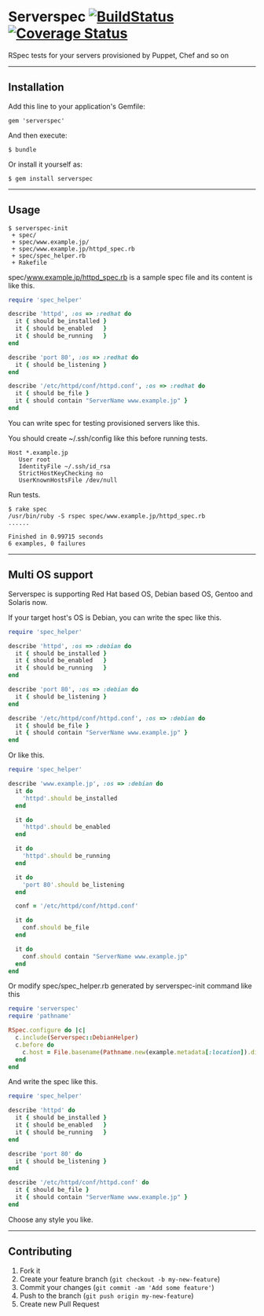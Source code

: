 # Serverspec [![BuildStatus](https://secure.travis-ci.org/mizzy/serverspec.png)](http://travis-ci.org/mizzy/serverspec) [![Coverage Status](https://coveralls.io/repos/mizzy/serverspec/badge.png?branch=master)](https://coveralls.io/r/mizzy/serverspec)

RSpec tests for your servers provisioned by Puppet, Chef and so on

----

## Installation

Add this line to your application's Gemfile:

    gem 'serverspec'

And then execute:

    $ bundle

Or install it yourself as:

    $ gem install serverspec

----

## Usage

```
$ serverspec-init
 + spec/
 + spec/www.example.jp/
 + spec/www.example.jp/httpd_spec.rb
 + spec/spec_helper.rb
 + Rakefile
```
spec/www.example.jp/httpd_spec.rb is a sample spec file and its content is like this.

```ruby
require 'spec_helper'

describe 'httpd', :os => :redhat do
  it { should be_installed }
  it { should be_enabled   }
  it { should be_running   }
end

describe 'port 80', :os => :redhat do
  it { should be_listening }
end

describe '/etc/httpd/conf/httpd.conf', :os => :redhat do
  it { should be_file }
  it { should contain "ServerName www.example.jp" }
end
```

You can write spec for testing provisioned servers like this.

You should create ~/.ssh/config like this before running tests.

```
Host *.example.jp
   User root
   IdentityFile ~/.ssh/id_rsa
   StrictHostKeyChecking no
   UserKnownHostsFile /dev/null
```

Run tests.

```
$ rake spec
/usr/bin/ruby -S rspec spec/www.example.jp/httpd_spec.rb
......

Finished in 0.99715 seconds
6 examples, 0 failures
```

----
## Multi OS support

Serverspec is supporting Red Hat based OS, Debian based OS, Gentoo and Solaris now.

If your target host's OS is Debian, you can write the spec like this.

```ruby
require 'spec_helper'

describe 'httpd', :os => :debian do
  it { should be_installed }
  it { should be_enabled   }
  it { should be_running   }
end

describe 'port 80', :os => :debian do
  it { should be_listening }
end

describe '/etc/httpd/conf/httpd.conf', :os => :debian do
  it { should be_file }
  it { should contain "ServerName www.example.jp" }
end
```

Or like this.

```ruby
require 'spec_helper'

describe 'www.example.jp', :os => :debian do
  it do
    'httpd'.should be_installed
  end

  it do
    'httpd'.should be_enabled
  end

  it do
    'httpd'.should be_running
  end

  it do
    'port 80'.should be_listening
  end

  conf = '/etc/httpd/conf/httpd.conf'

  it do
    conf.should be_file
  end

  it do
    conf.should contain "ServerName www.example.jp"
  end
end
```

Or modify spec/spec_helper.rb generated by serverspec-init command like this

```ruby
require 'serverspec'
require 'pathname'

RSpec.configure do |c|
  c.include(Serverspec::DebianHelper)
  c.before do
    c.host = File.basename(Pathname.new(example.metadata[:location]).dirname)
  end
end
```

And write the spec like this.

```ruby
require 'spec_helper'

describe 'httpd' do
  it { should be_installed }
  it { should be_enabled   }
  it { should be_running   }
end

describe 'port 80' do
  it { should be_listening }
end

describe '/etc/httpd/conf/httpd.conf' do
  it { should be_file }
  it { should contain "ServerName www.example.jp" }
end
```

Choose any style you like.


----

## Contributing

1. Fork it
2. Create your feature branch (`git checkout -b my-new-feature`)
3. Commit your changes (`git commit -am 'Add some feature'`)
4. Push to the branch (`git push origin my-new-feature`)
5. Create new Pull Request
